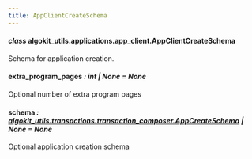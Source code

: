 ```yaml
---
title: AppClientCreateSchema
---
```

#### *class* algokit_utils.applications.app_client.AppClientCreateSchema

Schema for application creation.

#### extra_program_pages *: int | None* *= None*

Optional number of extra program pages

#### schema *: [algokit_utils.transactions.transaction_composer.AppCreateSchema](/reference/algokit-utils-py/api/docs/markdown/autoapi/algokit_utils/transactions/transaction_composer/appcreateschema/#algokit_utils.transactions.transaction_composer.AppCreateSchema) | None* *= None*

Optional application creation schema
